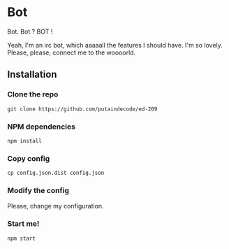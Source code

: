 Bot
===

Bot. Bot ? BOT !

Yeah, I'm an irc bot, which aaaaall the features I should have. I'm so lovely. Please, please, connect me to the woooorld.

## Installation

### Clone the repo

    git clone https://github.com/putaindecode/ed-209

### NPM dependencies

    npm install

### Copy config

    cp config.json.dist config.json

### Modify the config

Please, change my configuration.

### Start me!

    npm start

